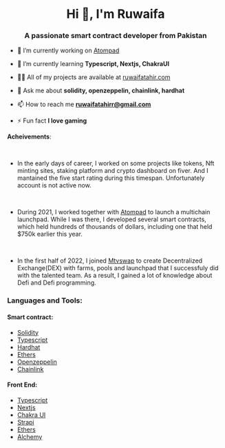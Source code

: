 <h1 align="center">Hi 👋, I'm Ruwaifa</h1>
<h3 align="center">A passionate smart contract developer from Pakistan</h3>

- 🔭 I’m currently working on [Atompad](https://www.atompad.io/)

- 🌱 I’m currently learning **Typescript, Nextjs, ChakraUI**

- 👨‍💻 All of my projects are available at [ruwaifatahir.com](ruwaifatahir.com)

- 💬 Ask me about **solidity, openzeppelin, chainlink, hardhat**

- 📫 How to reach me **ruwaifatahirr@gmail.com**

- ⚡ Fun fact **I love gaming**

<p align="left">

  **Acheivements**: 
  
  <br>
 
  - In the early days of career, I worked on some projects like tokens, Nft minting sites, staking platform and crypto dashboard on fiver. And I mantained the five start rating during this timespan. Unfortunately account is not active now.
  
  <br>
  
  - During 2021, I worked together with [Atompad](https://www.atompad.io/) to launch a multichain launchpad. While I was there, I developed several smart contracts, which held hundreds of thousands of dollars, including one that held $750k earlier this year.
  
  <br>
  
  - In the first half of 2022, I joined [Mtvswap](https://www.mtvswap.finance/pools) to create Decentralized Exchange(DEX) with farms, pools and launchpad that I successfuly did with the talented team. As a result, I gained a lot of knowledge about Defi and Defi programming. 
</p>



<h3 align="left">Languages and Tools:</h3>

<h4 align="left">Smart contract:</h4>

- [Solidity](https://docs.soliditylang.org/en/v0.8.17/)
- [Typescript](https://www.typescriptlang.org/docs/)
- [Hardhat](https://hardhat.org/)
- [Ethers](https://docs.ethers.io/v5/)
- [Openzeppelin](https://www.openzeppelin.com/)
- [Chainlink](https://chain.link/)

<h4 align="left">Front End:</h4>

- [Typescript](https://www.typescriptlang.org/docs/)
- [Nextjs](https://nextjs.org/)
- [Chakra UI](https://chakra-ui.com/)
- [Strapi](https://strapi.io/)
- [Ethers](https://docs.ethers.io/v5/)
- [Alchemy](https://www.alchemy.com/)

